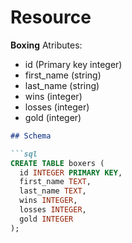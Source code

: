 # Resource
**Boxing**
Atributes:
- id (Primary key integer)
- first_name (string)
- last_name (string)
- wins (integer)
- losses (integer)
- gold (integer)

```md
## Schema

```sql
CREATE TABLE boxers (
  id INTEGER PRIMARY KEY,
  first_name TEXT,
  last_name TEXT,
  wins INTEGER,
  losses INTEGER,
  gold INTEGER
);
